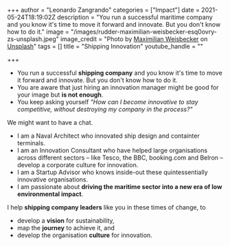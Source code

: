 +++
author = "Leonardo Zangrando"
categories = ["Impact"]
date = 2021-05-24T18:19:02Z
description = "You run a successful maritime company and you know it's time to move it forward and innovate.  But you don't know how to do it."
image = "/images/rudder-maximilian-weisbecker-esq0ovry-zs-unsplash.jpeg"
image_credit = "Photo by [Maximilian Weisbecker](https://unsplash.com/@maxweisbecker?utm_source=unsplash&utm_medium=referral&utm_content=creditCopyText) on [Unsplash](https://unsplash.com/s/photos/rudder?utm_source=unsplash&utm_medium=referral&utm_content=creditCopyText)"
tags = []
title = "Shipping Innovation"
youtube_handle = ""

+++
* You run a successful **shipping company** and you know it's time to move it forward and innovate. But you don't know how to do it.
* You are aware that just hiring an innovation manager might be good for your image but **is not enough**.
* You keep asking yourself _"How can I become innovative to stay competitive, without destroying my company in the process?"_

We might want to have a chat.

* I am a Naval Architect who innovated ship design and containter terminals.
* I am an Innovation Consultant who have helped large organisations across different sectors – like Tesco, the BBC, booking.com and Belron – develop a corporate culture for innovation.
* I am a Startup Advisor who knows inside-out these quintessentially innovative organisations.
* I am passionate about **driving the maritime sector into a new era of low environmental impact**.

I  help **shipping company leaders** like you in these times of change, to

* develop a **vision** for sustainability,
* map the **journey** to achieve it, and
* develop the organisation **culture** for innovation.